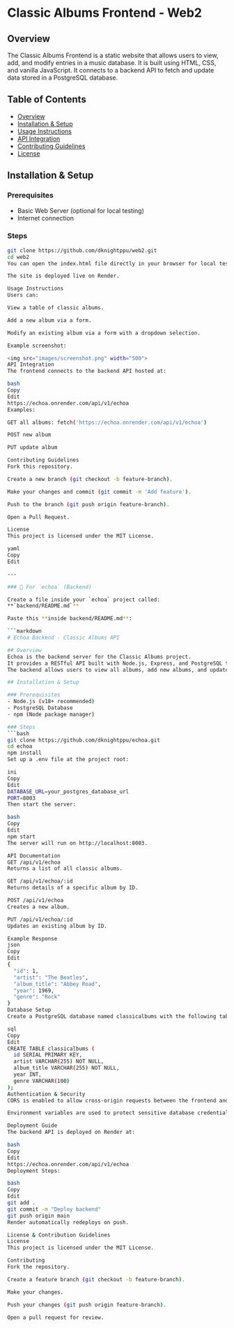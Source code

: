 # Classic Albums Frontend - Web2

## Overview
The Classic Albums Frontend is a static website that allows users to view, add, and modify entries in a music database. It is built using HTML, CSS, and vanilla JavaScript. It connects to a backend API to fetch and update data stored in a PostgreSQL database.

## Table of Contents
- [Overview](#overview)
- [Installation & Setup](#installation--setup)
- [Usage Instructions](#usage-instructions)
- [API Integration](#api-integration)
- [Contributing Guidelines](#contributing-guidelines)
- [License](#license)

## Installation & Setup
### Prerequisites
- Basic Web Server (optional for local testing)
- Internet connection

### Steps
```bash
git clone https://github.com/dknightppu/web2.git
cd web2
You can open the index.html file directly in your browser for local testing.

The site is deployed live on Render.

Usage Instructions
Users can:

View a table of classic albums.

Add a new album via a form.

Modify an existing album via a form with a dropdown selection.

Example screenshot:

<img src="images/screenshot.png" width="500">
API Integration
The frontend connects to the backend API hosted at:

bash
Copy
Edit
https://echoa.onrender.com/api/v1/echoa
Examples:

GET all albums: fetch('https://echoa.onrender.com/api/v1/echoa')

POST new album

PUT update album

Contributing Guidelines
Fork this repository.

Create a new branch (git checkout -b feature-branch).

Make your changes and commit (git commit -m 'Add feature').

Push to the branch (git push origin feature-branch).

Open a Pull Request.

License
This project is licensed under the MIT License.

yaml
Copy
Edit

---

### 📂 For `echoa` (Backend)

Create a file inside your `echoa` project called:  
**`backend/README.md`**

Paste this **inside backend/README.md**:

```markdown
# Echoa Backend - Classic Albums API

## Overview
Echoa is the backend server for the Classic Albums project.  
It provides a RESTful API built with Node.js, Express, and PostgreSQL to manage a database of classic albums.  
The backend allows users to view all albums, add new albums, and update existing albums through API endpoints.

## Installation & Setup

### Prerequisites
- Node.js (v18+ recommended)
- PostgreSQL Database
- npm (Node package manager)

### Steps
```bash
git clone https://github.com/dknightppu/echoa.git
cd echoa
npm install
Set up a .env file at the project root:

ini
Copy
Edit
DATABASE_URL=your_postgres_database_url
PORT=8003
Then start the server:

bash
Copy
Edit
npm start
The server will run on http://localhost:8003.

API Documentation
GET /api/v1/echoa
Returns a list of all classic albums.

GET /api/v1/echoa/:id
Returns details of a specific album by ID.

POST /api/v1/echoa
Creates a new album.

PUT /api/v1/echoa/:id
Updates an existing album by ID.

Example Response
json
Copy
Edit
{
  "id": 1,
  "artist": "The Beatles",
  "album_title": "Abbey Road",
  "year": 1969,
  "genre": "Rock"
}
Database Setup
Create a PostgreSQL database named classicalbums with the following table structure:

sql
Copy
Edit
CREATE TABLE classicalbums (
  id SERIAL PRIMARY KEY,
  artist VARCHAR(255) NOT NULL,
  album_title VARCHAR(255) NOT NULL,
  year INT,
  genre VARCHAR(100)
);
Authentication & Security
CORS is enabled to allow cross-origin requests between the frontend and backend.

Environment variables are used to protect sensitive database credentials.

Deployment Guide
The backend API is deployed on Render at:

bash
Copy
Edit
https://echoa.onrender.com/api/v1/echoa
Deployment Steps:

bash
Copy
Edit
git add .
git commit -m "Deploy backend"
git push origin main
Render automatically redeploys on push.

License & Contribution Guidelines
License
This project is licensed under the MIT License.

Contributing
Fork the repository.

Create a feature branch (git checkout -b feature-branch).

Make your changes.

Push your changes (git push origin feature-branch).

Open a pull request for review.